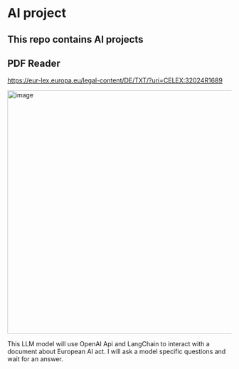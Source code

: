 # AI project
## This repo contains AI projects
## PDF Reader
https://eur-lex.europa.eu/legal-content/DE/TXT/?uri=CELEX:32024R1689

<img width="548" alt="image" src="https://github.com/user-attachments/assets/0b8107f7-c7d3-436e-9747-d68cffadec4b">

This LLM model will use OpenAI Api and LangChain to interact with a document about European AI act. I will ask a model specific questions and wait for an answer.
